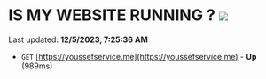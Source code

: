 # IS MY WEBSITE RUNNING ? [![](https://img.shields.io/static/v1?label=Sponsor&message=%E2%9D%A4&logo=GitHub&color=%23fe8e86)](https://github.com/sponsors/<username>)

Last updated: **12/5/2023, 7:25:36 AM**

- `GET` [https://youssefservice.me](https://youssefservice.me) - **Up** (989ms)
